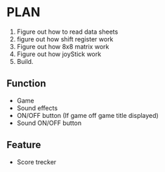 # PLAN
1. Figure out how to read data sheets
1. figure out how shift register work
2. Figure out how 8x8 matrix work
3. Figure out how joyStick work
4. Build.

## Function
- Game
- Sound effects
- ON/OFF button (If game off game title displayed)
- Sound ON/OFF button
## Feature
- Score trecker
